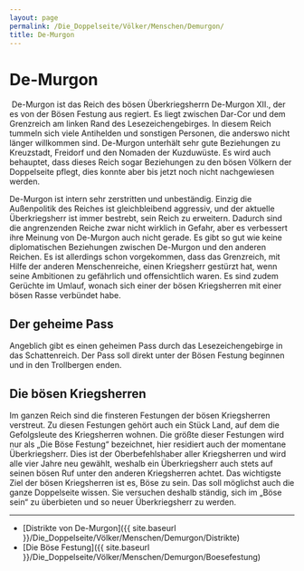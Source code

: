 ```yaml
---
layout: page
permalink: /Die_Doppelseite/Völker/Menschen/Demurgon/
title: De-Murgon
---
```


# De-Murgon

<img alt="" src="{{ site.baseurl }}/assets/pics/weltenbuch/gallery/wappen/nrm/demurgon.jpg" />
De-Murgon ist das Reich des bösen Überkriegsherrn De-Murgon XII., der es von der Bösen Festung aus regiert. Es liegt zwischen Dar-Cor und dem Grenzreich am linken Rand des Lesezeichengebirges. In diesem Reich tummeln sich viele Antihelden und sonstigen Personen, die anderswo nicht länger willkommen sind. De-Murgon unterhält sehr gute Beziehungen zu Kreuzstadt, Freidorf und den Nomaden der Kuzduwüste. Es wird auch behauptet, dass dieses Reich sogar Beziehungen zu den bösen Völkern der Doppelseite pflegt, dies konnte aber bis jetzt noch nicht nachgewiesen werden.

De-Murgon ist intern sehr zerstritten und unbeständig. Einzig die Außenpolitik des Reiches ist gleichbleibend aggressiv, und der aktuelle Überkriegsherr ist immer bestrebt, sein Reich zu erweitern. Dadurch sind die angrenzenden Reiche zwar nicht wirklich in Gefahr, aber es verbessert ihre Meinung von De-Murgon auch nicht gerade. Es gibt so gut wie keine diplomatischen Beziehungen zwischen De-Murgon und den anderen Reichen. Es ist allerdings schon vorgekommen, dass das Grenzreich, mit Hilfe der anderen Menschenreiche, einen Kriegsherr gestürzt hat, wenn seine Ambitionen zu gefährlich und offensichtlich waren. Es sind zudem Gerüchte im Umlauf, wonach sich einer der bösen Kriegsherren mit einer bösen Rasse verbündet habe.

## Der geheime Pass

Angeblich gibt es einen geheimen Pass durch das Lesezeichengebirge in das Schattenreich. Der Pass soll direkt unter der Bösen Festung beginnen und in den Trollbergen enden.

## Die bösen Kriegsherren

Im ganzen Reich sind die finsteren Festungen der bösen Kriegsherren verstreut. Zu diesen Festungen gehört auch ein Stück Land, auf dem die Gefolgsleute des Kriegsherren wohnen. Die größte dieser Festungen wird nur als &bdquo;Die Böse Festung&ldquo; bezeichnet, hier residiert auch der momentane Überkriegsherr. Dies ist der Oberbefehlshaber aller Kriegsherren und wird alle vier Jahre neu gewählt, weshalb ein Überkriegsherr auch stets auf seinen bösen Ruf unter den anderen Kriegsherren achtet. Das wichtigste Ziel der bösen Kriegsherren ist es, Böse zu sein. Das soll möglichst auch die ganze Doppelseite wissen. Sie versuchen deshalb ständig, sich im &bdquo;Böse sein&ldquo; zu überbieten und so neuer Überkriegsherr zu werden.


***
- [Distrikte von De-Murgon]({{ site.baseurl }}/Die_Doppelseite/Völker/Menschen/Demurgon/Distrikte)
- [Die Böse Festung]({{ site.baseurl }}/Die_Doppelseite/Völker/Menschen/Demurgon/Boesefestung)

